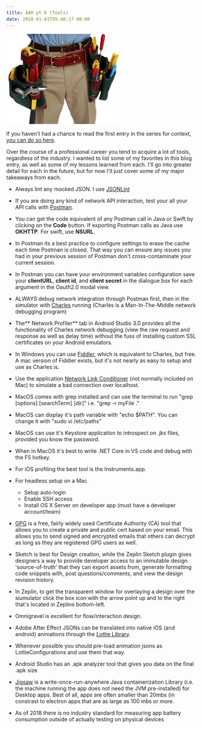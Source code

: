 ```yaml
---
title: AAR pt 6 (Tools)
date: 2018-01-01T05:48:17-08:00
---
```

![Toolbelt](/assets/toolbelt.jpeg)

If you haven't had a chance to read the first entry in the series for context, [you can do so here](/post/after-action-review-aar/).

Over the course of a professional career you tend to acquire a lot of tools, regardless of the industry.  I wanted to list some of my favorites in this blog entry, as well as some of my lessons learned from each.  I'll go into greater detail for each in the future, but for now I'll just cover some of my major takeaways from each.

* Always lint any mocked JSON.  I use [JSONLint](https://jsonlint.com/)
* If you are doing any kind of network API interaction, test your all your API calls with [Postman](https://www.getpostman.com/).
* You can get the code equivalent of any Postman call in Java or Swift by clicking on the **Code** button.  If exporting Postman calls as Java use **OKHTTP**.  For swift, use **NSURL**.
* In Postman its a best practice to configure settings to erase the cache each time Postman is closed.  That way you can ensure any issues you had in your previous session of Postman don't cross-contaminate your current session.
* In Postman you can have your environment variables configuration save your **clientURL**, **client id**, and **client secret** in the dialogue box for each argument in the Oauth2.0 modal view.
* ALWAYS debug network integration through Postman first, then in the simulator with [Charles](https://www.charlesproxy.com/) running (Charles is a Man-In-The-Middle network debugging program)
* The** Network Profiler** tab in Android Studio 3.0 provides all the functionality of Charles network debugging (view the raw request and response as well as delay time) without the fuss of installing custom SSL certificates on your Android emulators.
* In Windows you can use [Fiddler](https://www.telerik.com/fiddler), which is equivalent to Charles, but free.  A mac version of Fiddler exists, but it's not nearly as easy to setup and use as Charles is.
* Use the application [Network Link Conditioner](http://nshipster.com/network-link-conditioner/) (not normally included on Mac) to simulate a bad connection over localhost.
* MacOS comes with grep installed and can use the terminal to run "grep \[options] \[searchTerm] \[dir]" i.e. "grep -r myFile ."
* MacOS can display it's path variable with "echo $PATH".  You can change it with "sudo vi /etc/paths"
* MacOS can use it's Keystore application to introspect on .jks files, provided you know the password.
* When in MacOS it's best to write .NET Core in VS code and debug with the F5 hotkey.
* For iOS profiling the best tool is the Instruments.app.
* For headless setup on a Mac
  * Setup auto-login
  * Enable SSH access
  * Install OS X Server on developer app (must have a developer account/team)

* [GPG](https://www.gnupg.org/) is a free, fairly widely used Certificate Authority (CA) tool that allows you to create a private and public cert based on your email.  This allows you to send signed and encrypted emails that others can decrypt as long as they are registered GPG users as well.
* Sketch is best for Design creation, while the Zeplin Sketch plugin gives designers a way to provide developer access to an  immutable design 'source-of-truth' that they can export assets from, generate formatting code snippets with, post questions/comments, and view the design revision history.
* In Zeplin, to get the transparent window for overlaying a design over the siumulator click the box icon with the arrow point up and to the right that's located in Zeplins bottom-left.
* Omnigravel is excellent for flow/interaction design.
* Adobe After Effect JSONs can be translated into native iOS (and android) animations through the [Lottie Library](https://airbnb.design/lottie/).
* Whenever possible you should pre-load animation jsons as LottieConfigurations and use them that way.
* Android Studio has an .apk analyzer tool that gives you data on the final .apk size
* [Jigsaw](http://openjdk.java.net/projects/jigsaw/) is a write-once-run-anywhere Java containerization Library (i.e. the machine running the app does not need the JVM pre-installed) for Desktop apps.  Best of all, apps are often smaller than 20mbs (in constrast to electron apps that are as large as 100 mbs or more.
* As of 2018 there is no industry standard for measuring app battery consumption outside of actually testing on physical devices
